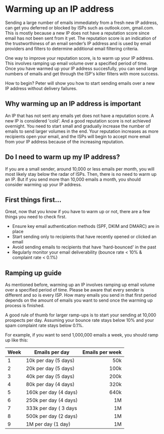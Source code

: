 # Warming up an IP address

Sending a large number of emails immediately from a fresh new IP address, can get you
deferred or blocked by ISPs such as outlook.com, gmail.com. This is mostly because a
new IP does not have a reputation score since email has not been sent from it yet.
The reputation score is an indication of the trustworthiness of an email sender’s IP
address and is used by email providers and filters to determine additional email
filtering criteria. 

One way to improve your reputation score, is to warm up your IP address. This involves ramping up
email volume over a specified period of time. Once you have warmed up your IP address
succesfully, you can send large numbers of emails and get through the ISP's killer
filters with more success.

How to begin? Peter will show you how to start sending emails over a new IP address
without delivery failures.

## Why warming up an IP address is important
An IP that has not sent any emails yet does not have a reputation score. A new IP is
considered 'cold'. And a good reputation score is not achieved overnight. You need to
start small and gradually increase the number of emails to send larger volumes in the end.
Your reputation increases as more recipients open your email, and the ISPs will begin to
accept more email from your IP address because of the increasing reputation.

## Do I need to warm up my IP address?
If you are a small sender, around 10,000 or less emails per month, you will most likely stay below
the radar of ISPs. Then, there is no need to warm up an IP. But if you send more than 10,000 emails a month,
you should consider warming up your IP address.

## First things first...
Great, now that you know if you have to warm up or not, there are a
few things you need to check first.

* Ensure key email authentication methods (SPF, DKIM and DMARC) are in place
* Start sending only to recipients that have recently opened or clicked an email
* Avoid sending emails to recipients that have 'hard-bounced' in the past
* Regularly monitor your email deliverability (bounce rate < 10% & complaint rate < 0.1%)

## Ramping up guide
As mentioned before, warming up an IP involves ramping up email volume over a specified period of time.
Please be aware that every sender is different and so is every ISP. How many emails you send in that
first period depends on the amount of emails you want to send once the warming up process is finished.

A good rule of thumb for larger ramp-ups is to start your sending at 10,000 prospects per day.
Assuming your bounce rate stays below 10% and your spam complaint rate stays below 0.1%.

For example, if you want to send 1,000,000 emails a week, you should ramp up like this:

| Week | Emails per day        | Emails per week |
|------|-----------------------|----------------:|
| 1    | 10k per day (5 days)  |             50k |
| 2    | 20k per day (5 days)  |            100k |
| 3    | 40k per day (5 days)  |            200k |
| 4    | 80k per day (4 days)  |            320k |
| 5    | 160k per day (4 days) |            640k |
| 6    | 250k per day (4 days) |              1M |
| 7    | 333k per day ( 3 days |              1M |
| 8    | 500k per day (2 days) |              1M |
| 9    | 1M per day (1 day)    |              1M |
